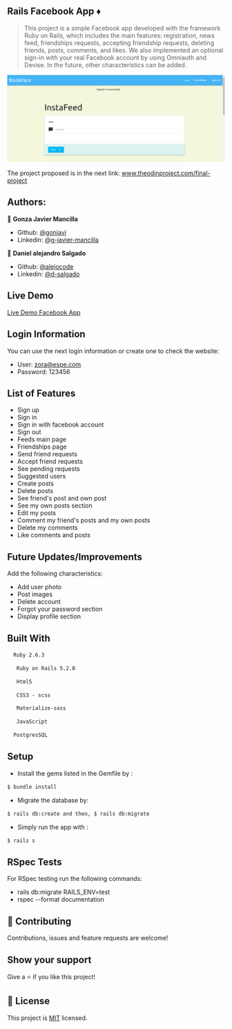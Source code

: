 ## Rails Facebook App :diamonds: 
>This project is a simple Facebook app developed with the framework Ruby on Rails, which includes the main features: registration, news feed, friendships requests, accepting friendship requests, deleting friends, posts, comments, and likes. We also implemented an optional sign-in with your real Facebook account by using Omniauth and Devise. In the future, other characteristics can be added. 

![screenshot](./fbook.png)

The project proposed is in the next link:
<a href="https://www.theodinproject.com/courses/ruby-on-rails/lessons/final-project">www.theodinproject.com/final-project</a>

## Authors:
 👤 **Gonza Javier Mancilla**

- Github: [@gonjavi](https://github.com/gonjavi)
- Linkedin: [@g-javier-mancilla](https://www.linkedin.com/in/g-mancillla)

 👤 **Daniel alejandro Salgado**

- Github: [@alejocode](https://github.com/AlejoCode)
- Linkedin: [@d-salgado](https://www.linkedin.com/in/daniel-alejandro-salgado-sanchez-13a740b1/)

## Live Demo

[Live Demo Facebook App](https://bookfaces1.herokuapp.com/)

## Login Information 

You can use the next login information or create one to check the website: 

- User: zora@espe.com
- Password: 123456

## List of Features

- Sign up
- Sign in
- Sign in with facebook account
- Sign out
- Feeds main page
- Friendships page
- Send friend requests
- Accept friend requests
- See pending requests
- Suggested users
- Create posts
- Delete posts
- See friend's post and own post
- See my own posts section
- Edit my posts
- Comment my friend's posts and my own posts
- Delete my comments
- Like comments and posts  

## Future Updates/Improvements

Add the following characteristics:

- Add user photo
- Post images
- Delete account
- Forgot your password section
- Display profile section

## Built With
```bash
  Ruby 2.6.3
 ```
 ```bash
   Ruby on Rails 5.2.0
 ```
  ```bash
   Html5
 ```
  ```bash
   CSS3 - scss
 ```
  ```bash
   Materialize-sass
```
  ```bash
   JavaScript
  ```
  ```bash
  PostgresSQL
  ```

## Setup
* Install the gems listed in the Gemfile by :
```bash
$ bundle install
```
* Migrate the database by:
```bash
$ rails db:create and then, $ rails db:migrate
```
* Simply run the app with :
```bash
$ rails s
```

## RSpec Tests

For RSpec testing run the following commands:

- rails db:migrate RAILS_ENV=test
- rspec --format documentation


## 🤝 Contributing

Contributions, issues and feature requests are welcome!


## Show your support

Give a ⭐️ if you like this project!


## 📝 License

This project is [MIT](lic.url) licensed.

